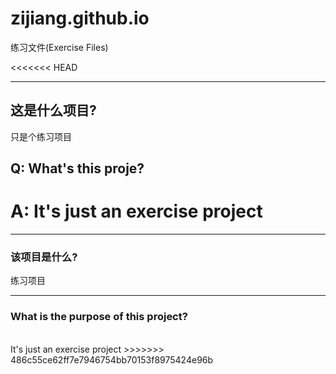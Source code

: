 # zijiang.github.io
练习文件(Exercise Files)

<<<<<<< HEAD
________________________________

## 这是什么项目?
只是个练习项目

## Q: What's this proje?
A: It's just an exercise project
=======
__________________________________________________

### 该项目是什么?

练习项目
<br />
__________________________________________________

### What is the purpose of this project?
<br />
It's just an exercise project
>>>>>>> 486c55ce62ff7e7946754bb70153f8975424e96b
